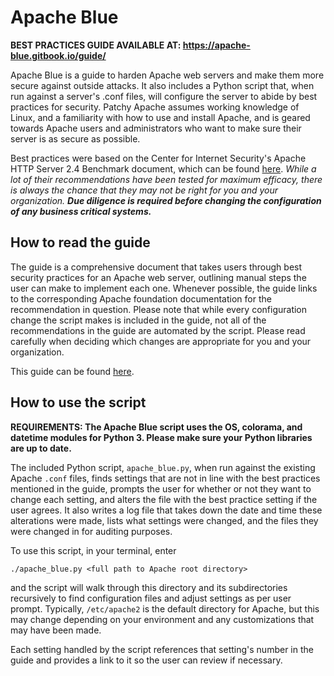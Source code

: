 # Apache Blue

**BEST PRACTICES GUIDE AVAILABLE AT: https://apache-blue.gitbook.io/guide/**

Apache Blue is a guide to harden Apache web servers and make them more secure against outside attacks. It also includes a Python script that, when run against a server's .conf files, will configure the server to abide by best practices for security. Patchy Apache assumes working knowledge of Linux, and a familiarity with how to use and install Apache, and is geared towards Apache users and administrators who want to make sure their server is as secure as possible. 

Best practices were based on the Center for Internet Security's Apache HTTP Server 2.4 Benchmark document, which can be found [here][1]. *While a lot of their recommendations have been tested for maximum efficacy, there is always the chance that they may not be right for you and your organization. **Due diligence is required before changing the configuration of any business critical systems.***

## How to read the guide

The guide is a comprehensive document that takes users through best security practices for an Apache web server, outlining manual steps the user can make to implement each one. Whenever possible, the guide links to the corresponding Apache foundation documentation for the recommendation in question. Please note that while every configuration change the script makes is included in the guide, not all of the recommendations in the guide are automated by the script. Please read carefully when deciding which changes are appropriate for you and your organization.

This guide can be found [here][2].

## How to use the script

**REQUIREMENTS: The Apache Blue script uses the OS, colorama, and datetime modules for Python 3. Please make sure your Python libraries are up to date.**

The included Python script, `apache_blue.py`, when run against the existing Apache `.conf` files, finds settings that are not in line with the best practices mentioned in the guide, prompts the user for whether or not they want to change each setting, and alters the file with the best practice setting if the user agrees. It also writes a log file that takes down the date and time these alterations were made, lists what settings were changed, and the files they were changed in for auditing purposes. 

To use this script, in your terminal, enter 

`./apache_blue.py <full path to Apache root directory>`

and the script will walk through this directory and its subdirectories recursively to find configuration files and adjust settings as per user prompt. Typically, `/etc/apache2` is the default directory for Apache, but this may change depending on your environment and any customizations that may have been made. 

Each setting handled by the script references that setting's number in the guide and provides a link to it so the user can review if necessary. 

[1]: https://drive.google.com/file/d/1vCs7GY0hdpjl42u7_hpR5LzU9sfBIk-e/view
[2]: https://apache-blue.gitbook.io/guide/
